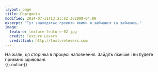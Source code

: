 ```yaml
---
layout: page
title: Портфоліо
modified: 2014-07-31T13:23:02.362000-04:00
excerpt: "Тут знаходятьс проекти якими я займався та займаюсь."
image:
  feature: texture-feature-02.jpg
  credit: Texture Lovers
  creditlink: http://texturelovers.com
---
```


На жаль, ця сторінка в процесі наповнення. Зайдіть пізніше і ви будете приємно здивовані.  
{{:.notice}}